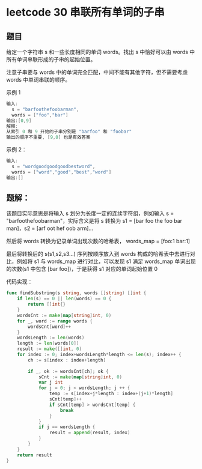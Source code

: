# leetcode 30 串联所有单词的子串

## 题目

给定一个字符串 s 和一些长度相同的单词 words。找出 s 中恰好可以由 words 中所有单词串联形成的子串的起始位置。

注意子串要与 words 中的单词完全匹配，中间不能有其他字符，但不需要考虑 words 中单词串联的顺序。

示例 1
```go
输入:
  s = "barfoothefoobarman",
  words = ["foo","bar"]
输出:[0,9]
解释:
从索引 0 和 9 开始的子串分别是 "barfoo" 和 "foobar" 
输出的顺序不重要, [9,0] 也是有效答案
```

示例 2：
```go
输入:
  s = "wordgoodgoodgoodbestword",
  words = ["word","good","best","word"]
输出:[]
```

## 题解：

该题目实际意思是将输入 s 划分为长度一定的连续字符组，例如输入 s = "barfoothefoobarman"，实际含义是将 s 转换为 s1 = [bar foo the foo bar man]，s2 = [arf oot hef oob arm]...

然后将 words 转换为记录单词出现次数的哈希表， words_map = [foo:1 bar:1]

最后将转换后的 s(s1,s2,s3...) 序列按顺序放入到 words 构成的哈希表中去进行对比，例如将 s1 与 words_map 进行对比，可以发现 s1 满足 words_map 单词出现的次数(s1 中包含 [bar foo])，于是获得 s1 对应的单词起始位置 0

代码实现：

```go
func findSubstring(s string, words []string) []int {
    if len(s) == 0 || len(words) == 0 {
        return []int{}
    }
    wordsCnt := make(map[string]int, 0)
    for _, word := range words {
        wordsCnt[word]++
    }
    wordsLength := len(words)
    length := len(words[0])
    result := make([]int, 0)
    for index := 0; index+wordsLength*length <= len(s); index++ {
        ch := s[index : index+length]
    
        if _, ok := wordsCnt[ch]; ok {
            sCnt := make(map[string]int, 0)
            var j int
            for j = 0; j < wordsLength; j ++ {
                temp := s[index+j*length : index+(j+1)*length]
                sCnt[temp]++
                if sCnt[temp] > wordsCnt[temp] {
                    break
                }
            }
            if j == wordsLength {
                result = append(result, index)
            }
        }
    }
    return result
}
```